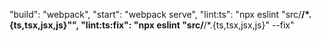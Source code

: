"build": "webpack",
    "start": "webpack serve",
    "lint:ts": "npx eslint \"src/**/*.{ts,tsx,jsx,js}\"",
    "lint:ts:fix": "npx eslint \"src/**/*.{ts,tsx,jsx,js}\" --fix"